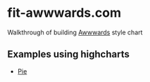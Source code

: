 fit-awwwards.com
================

Walkthrough of building [Awwwards](http://www.awwwards.com) style chart

## Examples using highcharts

- [Pie](http://www.highcharts.com/demo/pie-basic)
